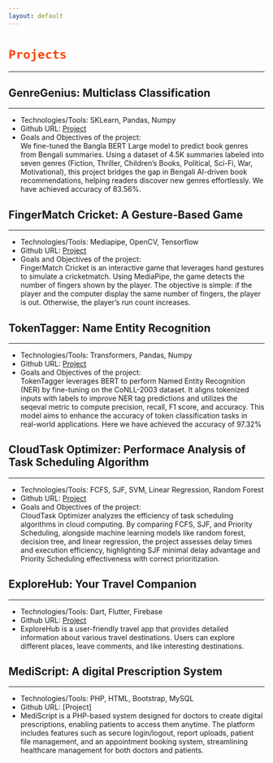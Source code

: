```yaml
---
layout: default
---
```


<h1><code style="color: orangered">Projects</code></h1>

---
## GenreGenius: Multiclass Classification
---

* Technologies/Tools: SKLearn, Pandas, Numpy
* Github URL: [Project](https://github.com/mahshar-yahan/Multiclass-Book-Classification)
* Goals and Objectives of the project: <br>
    We fine-tuned the Bangla BERT Large model to predict book genres from Bengali summaries. Using a dataset of 4.5K summaries labeled into seven genres (Fiction, Thriller, Children’s Books, Political, Sci-Fi, War, Motivational), this project bridges the gap in Bengali AI-driven book recommendations, helping readers discover new genres effortlessly. We have achieved accuracy of 83.56%.

## FingerMatch Cricket: A Gesture-Based Game 
---

* Technologies/Tools: Mediapipe, OpenCV, Tensorflow
* Github URL: [Project](https://github.com/mahshar-yahan/Gesture-Cricket)
* Goals and Objectives of the project: <br>
    FingerMatch Cricket is an interactive game that leverages hand gestures to simulate a cricketmatch. Using MediaPipe, the game detects the number of fingers shown by the player. The objective is simple: if the player and the computer display the same number of fingers, the player is out. Otherwise, the player’s run count increases.

## TokenTagger: Name Entity Recognition
---

* Technologies/Tools: Transformers, Pandas, Numpy
* Github URL: [Project](https://github.com/mahshar-yahan/Keyword-Extraction-BERT)
* Goals and Objectives of the project: <br>
    TokenTagger leverages BERT to perform Named Entity Recognition (NER) by fine-tuning on the CoNLL-2003 dataset. It aligns tokenized inputs with labels to improve NER tag predictions and utilizes the seqeval metric to compute precision, recall, F1 score, and accuracy. This model aims to enhance the accuracy of token classification tasks in real-world applications. Here we have achieved the accuracy of 97.32%

## CloudTask Optimizer: Performace Analysis of Task Scheduling Algorithm
---

* Technologies/Tools: FCFS, SJF, SVM, Linear Regression, Random Forest
* Github URL: [Project](https://github.com/mahshar-yahan/-Performance-Analysis-of-Task-Scheduling-Algorithms-in-Cloud-Computing-)
* Goals and Objectives of the project: <br>
     CloudTask Optimizer analyzes the efficiency of task scheduling algorithms in cloud computing. By comparing FCFS, SJF, and Priority Scheduling, alongside machine learning models like random forest, decision tree, and linear regression, the project assesses delay times and execution efficiency, highlighting SJF minimal delay advantage and Priority Scheduling effectiveness with correct prioritization.

## ExploreHub: Your Travel Companion
---

* Technologies/Tools: Dart, Flutter, Firebase
* Github URL: [Project](https://github.com/mahshar-yahan/Travel-App)
* ExploreHub is a user-friendly travel app that provides detailed information about various travel destinations. Users can explore different places, leave comments, and like interesting destinations.

##  MediScript: A digital Prescription System
---

* Technologies/Tools: PHP, HTML, Bootstrap, MySQL
* Github URL: [Project]
* MediScript is a PHP-based system designed for doctors to create digital prescriptions, enabling patients to access them anytime. The platform includes features such as secure login/logout, report uploads,
patient file management, and an appointment booking system, streamlining healthcare management for both doctors and patients.
